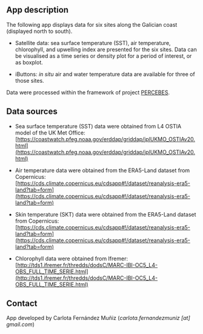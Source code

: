 ## App description

The following app displays data for six sites along the Galician coast (displayed north to south).

- Satellite data: sea surface temperature (SST), air temperature, chlorophyll, and upwelling index are presented for the six sites.
Data can be visualised as a time series or density plot for a period of interest, or as boxplot.

- iButtons: <i>in situ</i> air and water temperature data are available for three of those sites.

Data were processed within the framework of project [PERCEBES](https://www.unioviedo.es/percebes/).

## Data sources

- Sea surface temperature (SST) data were obtained from L4 OSTIA model of the UK Met Office: [https://coastwatch.pfeg.noaa.gov/erddap/griddap/jplUKMO_OSTIAv20.html](https://coastwatch.pfeg.noaa.gov/erddap/griddap/jplUKMO_OSTIAv20.html)

- Air temperature data were obtained from the ERA5-Land dataset from Copernicus: [https://cds.climate.copernicus.eu/cdsapp#!/dataset/reanalysis-era5-land?tab=form](https://cds.climate.copernicus.eu/cdsapp#!/dataset/reanalysis-era5-land?tab=form)

- Skin temperature (SKT) data were obtained from the ERA5-Land dataset from Copernicus: [https://cds.climate.copernicus.eu/cdsapp#!/dataset/reanalysis-era5-land?tab=form](https://cds.climate.copernicus.eu/cdsapp#!/dataset/reanalysis-era5-land?tab=form)

- Chlorophyll data were obtained from Ifremer: [http://tds1.ifremer.fr/thredds/dodsC/MARC-IBI-OC5_L4-OBS_FULL_TIME_SERIE.html](http://tds1.ifremer.fr/thredds/dodsC/MARC-IBI-OC5_L4-OBS_FULL_TIME_SERIE.html)

## Contact

App developed by Carlota Fernández Muñiz (<i>carlota.fernandezmuniz [at] gmail.com</i>)
